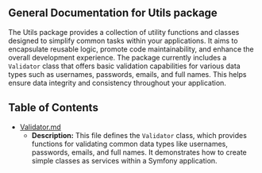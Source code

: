 ## General Documentation for Utils package

The Utils package provides a collection of utility functions and classes designed to simplify common tasks within your applications. It aims to encapsulate reusable logic, promote code maintainability, and enhance the overall development experience. The package currently includes a `Validator` class that offers basic validation capabilities for various data types such as usernames, passwords, emails, and full names. This helps ensure data integrity and consistency throughout your application.

## Table of Contents
- [Validator.md](Validator.md) 
  - **Description:** This file defines the `Validator` class, which provides functions for validating common data types like usernames, passwords, emails, and full names. It demonstrates how to create simple classes as services within a Symfony application.



